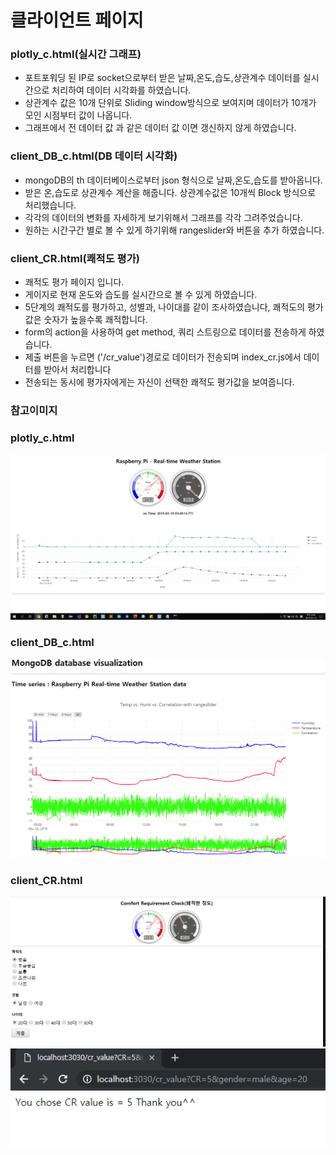 # 클라이언트 페이지

### plotly_c.html(실시간 그래프)
  - 포트포워딩 된 IP로 socket으로부터 받은 날짜,온도,습도,상관계수 데이터를 실시간으로 처리하여 데이터 시각화를 하였습니다.
  - 상관계수 값은 10개 단위로 Sliding window방식으로 보여지며 데이터가 10개가 모인 시점부터 값이 나옵니다.
  - 그래프에서 전 데이터 값 과 같은 데이터 값 이면 갱신하지 않게 하였습니다.

### client_DB_c.html(DB 데이터 시각화)
  - mongoDB의 th 데이터베이스로부터 json 형식으로 날짜,온도,습도를 받아옵니다.
  - 받은 온,습도로 상관계수 계산을 해줍니다. 상관계수값은 10개씩 Block 방식으로 처리했습니다.
  - 각각의 데이터의 변화를 자세하게 보기위해서 그래프를 각각 그려주었습니다.
  - 원하는 시간구간 별로 볼 수 있게 하기위해 rangeslider와 버튼을 추가 하였습니다.

### client_CR.html(쾌적도 평가)
  - 쾌적도 평가 페이지 입니다.
  - 게이지로 현재 온도와 습도를 실시간으로 볼 수 있게 하였습니다.
  - 5단계의 쾌적도를 평가하고, 성별과, 나이대를 같이 조사하였습니다, 쾌적도의 평가값은 숫자가 높을수록 쾌적합니다. 
  - form의 action을 사용하여 get method, 쿼리 스트링으로 데이터를 전송하게 하였습니다.
  - 제출 버튼을 누르면 ('/cr_value')경로로 데이터가 전송되며 index_cr.js에서 데이터를 받아서 처리합니다
  - 전송되는 동시에 평가자에게는 자신이 선택한 쾌적도 평가값을 보여줍니다.


### 참고이미지 
### plotly_c.html
 ![plotly_c](/express/img/correlation.png)
 
### client_DB_c.html
 ![client_DB_c](/express/img/MongoDB_Client_Data.png)
 
### client_CR.html
 ![client_CR](/express/img/client_CR.png)
 ![client_CR_result](/express/img/client_result_page.png)
